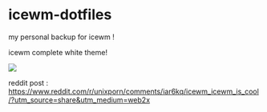 # icewm-dotfiles
my personal backup for icewm !

icewm complete white theme! 

<img src = "https://raw.githubusercontent.com/siduck765/icewm-dotfiles/master/fina.png">

reddit post : https://www.reddit.com/r/unixporn/comments/iar6kq/icewm_icewm_is_cool/?utm_source=share&utm_medium=web2x
